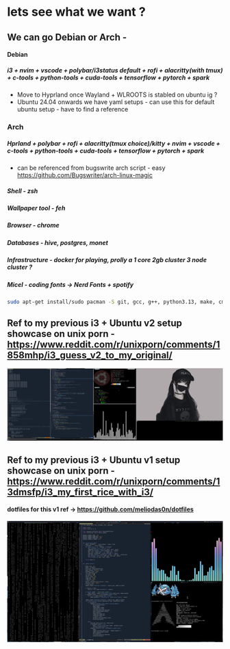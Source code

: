 # lets see what we want ?

## We can go Debian or Arch - 

  #### Debian
  ##### i3 + nvim + vscode + polybar/i3status default + rofi + alacritty(with tmux) + c-tools + python-tools + cuda-tools + tensorflow + pytorch + spark
   - Move to Hyprland once Wayland + WLROOTS is stabled on ubuntu ig ?
   - Ubuntu 24.04 onwards we have yaml setups - can use this for default ubuntu setup - have to find a reference

  ### Arch
  ##### Hprland + polybar + rofi + alacritty(tmux choice)/kitty + nvim + vscode + c-tools + python-tools + cuda-tools + tensorflow + pytorch + spark
   - can be referenced from bugswrite arch script - easy https://github.com/Bugswriter/arch-linux-magic

##### Shell - zsh
##### Wallpaper tool - feh
##### Browser - chrome
##### Databases - hive, postgres, monet
##### Infrastructure - docker for playing, prolly a 1 core 2gb cluster 3 node cluster ?
##### Micel - coding fonts -> Nerd Fonts + spotify

```bash
sudo apt-get install/sudo pacman -S git, gcc, g++, python3.13, make, cmake, clangd, ssh
```

## Ref to my previous i3 + Ubuntu v2 setup showcase on unix porn - https://www.reddit.com/r/unixporn/comments/1858mhp/i3_guess_v2_to_my_original/

![alt text](unixporn/unixporn_i3u.jpg)

## Ref to my previous i3 + Ubuntu v1 setup showcase on unix porn - https://www.reddit.com/r/unixporn/comments/13dmsfp/i3_my_first_rice_with_i3/

#### dotfiles for this v1 ref -> https://github.com/meliodas0n/dotfiles

![alt text](unixporn/unixporn_i3arch.jpg)
